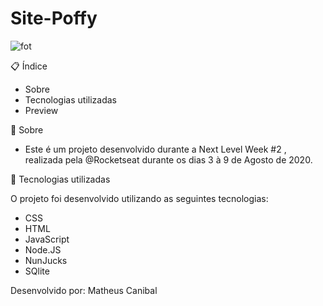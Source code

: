 # Site-Poffy

![fot](https://user-images.githubusercontent.com/66100778/89739773-c3320080-da59-11ea-9297-b4c9bd6dcb9e.png)


📋 Índice
 - Sobre
 - Tecnologias utilizadas
 - Preview
 
📖 Sobre
- Este é um projeto desenvolvido durante a Next Level Week #2 , realizada pela @Rocketseat durante os dias 3 à 9 de Agosto de 2020.

🚀 Tecnologias utilizadas

O projeto foi desenvolvido utilizando as seguintes tecnologias:

- CSS
- HTML
- JavaScript
- Node.JS
- NunJucks
- SQlite

 Desenvolvido por: Matheus Canibal

